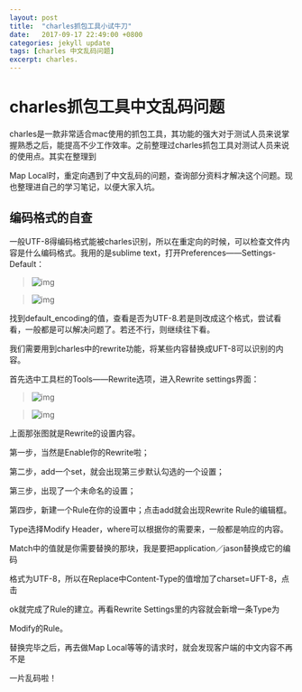 ```yaml
---
layout: post
title:  "charles抓包工具小试牛刀"
date:   2017-09-17 22:49:00 +0800
categories: jekyll update
tags: [charles 中文乱码问题]
excerpt: charles.
---
```

 
# charles抓包工具中文乱码问题

charles是一款非常适合mac使用的抓包工具，其功能的强大对于测试人员来说掌握熟悉之后，能提高不少工作效率。之前整理过charles抓包工具对测试人员来说的使用点。其实在整理到

Map Local时，重定向遇到了中文乱码的问题，查询部分资料才解决这个问题。现也整理进自己的学习笔记，以便大家入坑。

## 编码格式的自查 

一般UTF-8得编码格式能被charles识别，所以在重定向的时候，可以检查文件内容是什么编码格式。我用的是sublime text，打开Preferences——Settings-Default：

> ![img](https://i.loli.net/2017/09/17/59be6a3e74008.png)

> ![img](https://i.loli.net/2017/09/17/59be6a4654d02.png)

找到default_encoding的值，查看是否为UTF-8.若是则改成这个格式，尝试看看，一般都是可以解决问题了。若还不行，则继续往下看。

我们需要用到charles中的rewrite功能，将某些内容替换成UFT-8可以识别的内容。

首先选中工具栏的Tools——Rewrite选项，进入Rewrite settings界面：

> ![img](https://i.loli.net/2017/09/18/59bf84850b484.png)

> ![img](https://i.loli.net/2017/09/18/59bf84be8c7ad.png)

上面那张图就是Rewrite的设置内容。

第一步，当然是Enable你的Rewrite啦；

第二步，add一个set，就会出现第三步默认勾选的一个设置；

第三步，出现了一个未命名的设置；

第四步，新建一个Rule在你的设置中；点击add就会出现Rewrite Rule的编辑框。

Type选择Modify Header，where可以根据你的需要来，一般都是响应的内容。

Match中的值就是你需要替换的那块，我是要把application／jason替换成它的编码

格式为UTF-8，所以在Replace中Content-Type的值增加了charset=UFT-8，点击

ok就完成了Rule的建立。再看Rewrite Settings里的内容就会新增一条Type为

Modify的Rule。

替换完毕之后，再去做Map Local等等的请求时，就会发现客户端的中文内容不再不是

一片乱码啦！



